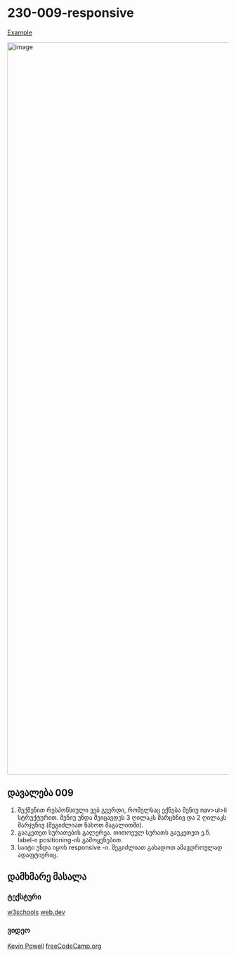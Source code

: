 # 230-009-responsive

[Example](https://codepen.io/DavidTbilisi/full/gONMzmM)

<img width="1665" alt="image" src="https://github.com/user-attachments/assets/9a2e9dd1-44a0-4dd2-a39b-88a1060059c7" />


## დავალება 009

1. შექმენით რესპონსიული ვებ გვერდი, რომელსაც ექნება მენიუ 
nav>ul>li სტრუქტურით. მენიუ უნდა შეიცავდეს 3 ღილაკს მარცხნივ და 2 ღილაკს მარჯვნივ (შეგიძლიათ ნახოთ მაგალითში).
2. გააკეთეთ სურათების გალერეა. თითოეულ სურათს გაუკეთეთ ე.წ. label-ი positioning-ის გამოყენებით.
3. საიტი უნდა იყოს responsive -ი. შეგიძლიათ გახადოთ ამავდროულად ადაფტიურიც. 


## დამხმარე მასალა
### ტექსტური
[w3schools](https://www.w3schools.com/css/css_rwd_intro.asp)
[web.dev](https://web.dev/learn/design/intro?continue=https%3A%2F%2Fweb.dev%2Flearn%2Fdesign%23article-https%3A%2F%2Fweb.dev%2Flearn%2Fdesign%2Fintro)
### ვიდეო
[Kevin Powell](https://youtu.be/x4u1yp3Msao?si=vCYUpGpr9SMKTy5x)
[freeCodeCamp.org](https://youtu.be/srvUrASNj0s?si=y_aOdwoqFkBLCHse)
